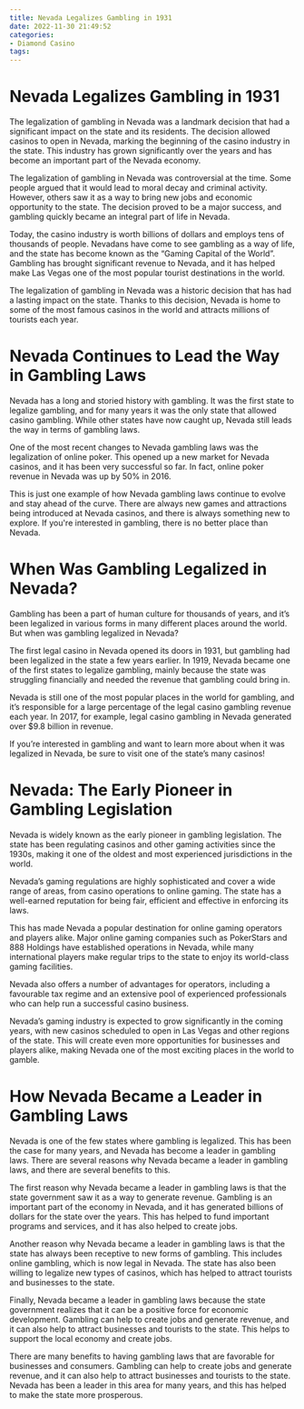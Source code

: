 ```yaml
---
title: Nevada Legalizes Gambling in 1931
date: 2022-11-30 21:49:52
categories:
- Diamond Casino
tags:
---
```



#  Nevada Legalizes Gambling in 1931

The legalization of gambling in Nevada was a landmark decision that had a significant impact on the state and its residents. The decision allowed casinos to open in Nevada, marking the beginning of the casino industry in the state. This industry has grown significantly over the years and has become an important part of the Nevada economy.

The legalization of gambling in Nevada was controversial at the time. Some people argued that it would lead to moral decay and criminal activity. However, others saw it as a way to bring new jobs and economic opportunity to the state. The decision proved to be a major success, and gambling quickly became an integral part of life in Nevada.

Today, the casino industry is worth billions of dollars and employs tens of thousands of people. Nevadans have come to see gambling as a way of life, and the state has become known as the “Gaming Capital of the World”. Gambling has brought significant revenue to Nevada, and it has helped make Las Vegas one of the most popular tourist destinations in the world.

The legalization of gambling in Nevada was a historic decision that has had a lasting impact on the state. Thanks to this decision, Nevada is home to some of the most famous casinos in the world and attracts millions of tourists each year.

#  Nevada Continues to Lead the Way in Gambling Laws

Nevada has a long and storied history with gambling. It was the first state to legalize gambling, and for many years it was the only state that allowed casino gambling. While other states have now caught up, Nevada still leads the way in terms of gambling laws.

One of the most recent changes to Nevada gambling laws was the legalization of online poker. This opened up a new market for Nevada casinos, and it has been very successful so far. In fact, online poker revenue in Nevada was up by 50% in 2016.

This is just one example of how Nevada gambling laws continue to evolve and stay ahead of the curve. There are always new games and attractions being introduced at Nevada casinos, and there is always something new to explore. If you're interested in gambling, there is no better place than Nevada.

#  When Was Gambling Legalized in Nevada?

Gambling has been a part of human culture for thousands of years, and it’s been legalized in various forms in many different places around the world. But when was gambling legalized in Nevada?

The first legal casino in Nevada opened its doors in 1931, but gambling had been legalized in the state a few years earlier. In 1919, Nevada became one of the first states to legalize gambling, mainly because the state was struggling financially and needed the revenue that gambling could bring in.

Nevada is still one of the most popular places in the world for gambling, and it’s responsible for a large percentage of the legal casino gambling revenue each year. In 2017, for example, legal casino gambling in Nevada generated over $9.8 billion in revenue.

If you’re interested in gambling and want to learn more about when it was legalized in Nevada, be sure to visit one of the state’s many casinos!

#  Nevada: The Early Pioneer in Gambling Legislation

Nevada is widely known as the early pioneer in gambling legislation. The state has been regulating casinos and other gaming activities since the 1930s, making it one of the oldest and most experienced jurisdictions in the world.

Nevada’s gaming regulations are highly sophisticated and cover a wide range of areas, from casino operations to online gaming. The state has a well-earned reputation for being fair, efficient and effective in enforcing its laws.

This has made Nevada a popular destination for online gaming operators and players alike. Major online gaming companies such as PokerStars and 888 Holdings have established operations in Nevada, while many international players make regular trips to the state to enjoy its world-class gaming facilities.

Nevada also offers a number of advantages for operators, including a favourable tax regime and an extensive pool of experienced professionals who can help run a successful casino business.

Nevada’s gaming industry is expected to grow significantly in the coming years, with new casinos scheduled to open in Las Vegas and other regions of the state. This will create even more opportunities for businesses and players alike, making Nevada one of the most exciting places in the world to gamble.

#  How Nevada Became a Leader in Gambling Laws

Nevada is one of the few states where gambling is legalized. This has been the case for many years, and Nevada has become a leader in gambling laws. There are several reasons why Nevada became a leader in gambling laws, and there are several benefits to this.

The first reason why Nevada became a leader in gambling laws is that the state government saw it as a way to generate revenue. Gambling is an important part of the economy in Nevada, and it has generated billions of dollars for the state over the years. This has helped to fund important programs and services, and it has also helped to create jobs.

Another reason why Nevada became a leader in gambling laws is that the state has always been receptive to new forms of gambling. This includes online gambling, which is now legal in Nevada. The state has also been willing to legalize new types of casinos, which has helped to attract tourists and businesses to the state.

Finally, Nevada became a leader in gambling laws because the state government realizes that it can be a positive force for economic development. Gambling can help to create jobs and generate revenue, and it can also help to attract businesses and tourists to the state. This helps to support the local economy and create jobs.

There are many benefits to having gambling laws that are favorable for businesses and consumers. Gambling can help to create jobs and generate revenue, and it can also help to attract businesses and tourists to the state. Nevada has been a leader in this area for many years, and this has helped to make the state more prosperous.